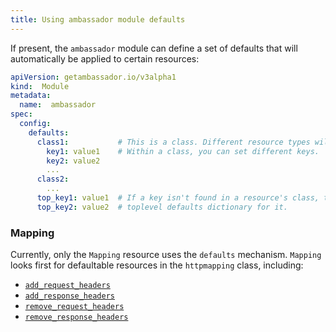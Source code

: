 ```yaml
---
title: Using ambassador module defaults
---
```


If present, the `ambassador` module can define a set of defaults that will automatically be applied to certain resources:

```yaml
apiVersion: getambassador.io/v3alpha1
kind:  Module
metadata:
  name:  ambassador
spec:
  config:
    defaults:
      class1:           # This is a class. Different resource types will look in different classes.
        key1: value1    # Within a class, you can set different keys.
        key2: value2
        ...
      class2:
        ...
      top_key1: value1  # If a key isn't found in a resource's class, the system will look in the
      top_key2: value2  # toplevel defaults dictionary for it.
```

### Mapping

Currently, only the `Mapping` resource uses the `defaults` mechanism. `Mapping` looks first for defaultable resources in the `httpmapping` class, including:

- [`add_request_headers`](../../using/headers/add-request-headers)
- [`add_response_headers`](../../using/headers/add-response-headers)
- [`remove_request_headers`](../../using/headers/remove-request-headers)
- [`remove_response_headers`](../../using/headers/remove-response-headers)

